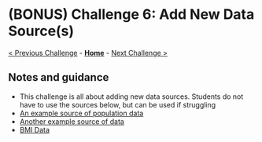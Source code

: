 # (BONUS) Challenge 6: Add New Data Source(s)

[< Previous Challenge](./05-data-masking.md) - **[Home](../README.md)** - [Next Challenge >](./07-ml.md)


## Notes and guidance
- This challenge is all about adding new data sources. Students do not have to use the sources below, but can be used if struggling
- [An example source of population data](https://en.wikipedia.org/wiki/List_of_countries_by_population_(United_Nations))
- [Another example source of data](https://www.numbeo.com/health-care/rankings_by_country.jsp)
- [BMI Data](https://en.wikipedia.org/wiki/List_of_countries_by_body_mass_index)